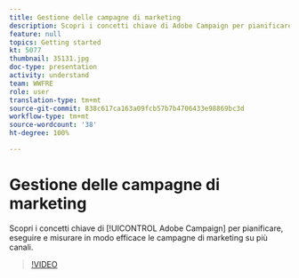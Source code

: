```yaml
---
title: Gestione delle campagne di marketing
description: Scopri i concetti chiave di Adobe Campaign per pianificare, eseguire e misurare in modo efficace le campagne di marketing su più canali.
feature: null
topics: Getting started
kt: 5077
thumbnail: 35131.jpg
doc-type: presentation
activity: understand
team: WWFRE
role: user
translation-type: tm+mt
source-git-commit: 838c617ca163a09fcb57b7b4706433e98869bc3d
workflow-type: tm+mt
source-wordcount: '38'
ht-degree: 100%

---
```



# Gestione delle campagne di marketing

Scopri i concetti chiave di [!UICONTROL Adobe Campaign] per pianificare, eseguire e misurare in modo efficace le campagne di marketing su più canali.

>[!VIDEO](https://video.tv.adobe.com/v/35131?quality=12)
